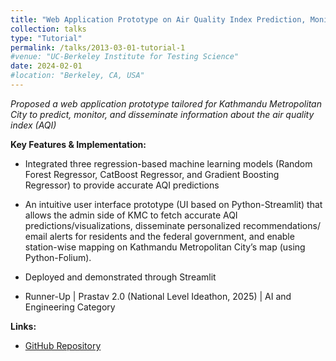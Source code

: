 ```yaml
---
title: "Web Application Prototype on Air Quality Index Prediction, Monitoring, and Information Dissemination System: Machine Learning and Python-Streamlit-based Application Tailored for Kathmandu Metropolitan City"
collection: talks
type: "Tutorial"
permalink: /talks/2013-03-01-tutorial-1
#venue: "UC-Berkeley Institute for Testing Science"
date: 2024-02-01
#location: "Berkeley, CA, USA"
---
```



*Proposed a web application prototype tailored for Kathmandu Metropolitan City to predict, monitor, and disseminate information about the air quality index (AQI)*

**Key Features & Implementation:**

-  Integrated three regression-based machine learning models (Random Forest Regressor, CatBoost Regressor, and Gradient Boosting Regressor) to provide accurate AQI predictions 

- An intuitive user interface prototype (UI based on Python-Streamlit) that allows the admin side of KMC to fetch accurate AQI predictions/visualizations, disseminate personalized recommendations/ email alerts for residents and the federal government, and enable station-wise mapping on Kathmandu Metropolitan City’s map (using Python-Folium).

- Deployed and demonstrated through Streamlit

- Runner-Up | Prastav 2.0 (National Level Ideathon, 2025) | AI and Engineering Category

**Links:**  
- [GitHub Repository](https://github.com/reyan-k-sapkota/Air-Quality-Index-AQI-Prediction)
